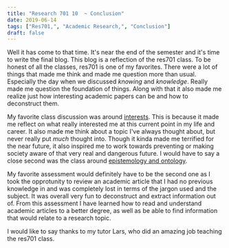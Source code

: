 ```yaml
---
title: "Research 701 10  ~ Conclusion"
date: 2019-06-14
tags: ["Res701,", "Academic Research,", "Conclusion"]
draft: false
---
```


Well it has come to that time. It's near the end of the semester and it's time to write the final blog. This blog is a reflection of the res701 class. To be honest of all the classes, res701 is one of my favorites. There were a lot of things that made me think and made me question more than usual. Especially the day when we discussed *knowing* and *knowledge*. Really made me question the foundation of things. Along with that it also made me realize just how interesting academic papers can be and how to deconstruct them.

My favorite class discussion was around [interests](/post/res701-6). This is because it made me reflect on what really interested me at this current point in my life and career. It also made me think about a topic I've always thought about, but never really put *much* thought into. Though it kinda made me terrified for the near future, it also inspired me to work towards preventing or making society aware of that very real and dangerous future. I would have to say a close second was the class around [epistemology and ontology](/post/res701-1).

My favorite assessment would definitely have to be the second one as I took the opprotunity to review an academic article that I had no previous knowledge in and was completely lost in terms of the jargon used and the subject. It was overall very fun to deconstruct and extract information out of. From this assessment I have learned how to read and understand academic articles to a better degree, as well as be able to find information that would relate to a research topic.

I would like to say thanks to my tutor Lars, who did an amazing job teaching the res701 class.